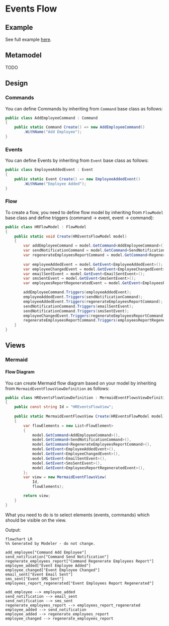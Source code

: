 ﻿# Events Flow

## Example

See full example [here](../../../src/Samples/EventsFlow/Modeler.EventsFlowModel.Sample).

## Metamodel

TODO

## Design

### Commands

You can define Commands by inheriting from `Command` base class as follows:

```csharp
public class AddEmployeeCommand : Command
{
    public static Command Create() => new AddEmployeeCommand()
        .WithName("Add Employee");
}
```

### Events

You can define Events by inheriting from `Event` base class as follows:

```csharp
public class EmployeeAddedEvent : Event
{
    public static Event Create() => new EmployeeAddedEvent()
        .WithName("Employee Added");
}
```

### Flow

To create a flow, you need to define flow model by inheriting from `FlowModel` base class and define triggers (command -> event, event -> command):

```csharp
public class HRFlowModel : FlowModel
{
    public static void Create(HREventsFlowModel model)
    {
        var addEmployeeCommand = model.GetCommand<AddEmployeeCommand>();
        var sendNotificationCommand = model.GetCommand<SendNotificationCommand>();
        var regenerateEmployeesReportCommand = model.GetCommand<RegenerateEmployeesReportCommand>();
        
        var employeeAddedEvent = model.GetEvent<EmployeeAddedEvent>();
        var employeeChangedEvent = model.GetEvent<EmployeeChangedEvent>();
        var emailSentEvent = model.GetEvent<EmailSentEvent>();
        var smsSentEvent = model.GetEvent<SmsSentEvent>();
        var employeesReportRegeneratedEvent = model.GetEvent<EmployeesReportRegeneratedEvent>();

        addEmployeeCommand.Triggers(employeeAddedEvent);
        employeeAddedEvent.Triggers(sendNotificationCommand);
        employeeAddedEvent.Triggers(regenerateEmployeesReportCommand);
        sendNotificationCommand.Triggers(emailSentEvent);
        sendNotificationCommand.Triggers(smsSentEvent);
        employeeChangedEvent.Triggers(regenerateEmployeesReportCommand);
        regenerateEmployeesReportCommand.Triggers(employeesReportRegeneratedEvent);
    }
}
```

## Views

### Mermaid

#### Flow Diagram

You can create Mermaid flow diagram based on your model by inheriting from `MermaidEventFlowsViewDefinition` as follows:

```csharp
public class HREventsFlowViewDefinition : MermaidEventFlowsViewDefinition
{
    public const string Id = "HREventsFlowView";
    
    public static MermaidEventFlowsView Create(HREventsFlowModel model)
    {
        var flowElements = new List<FlowElement>
        {
            model.GetCommand<AddEmployeeCommand>(),
            model.GetCommand<SendNotificationCommand>(),
            model.GetCommand<RegenerateEmployeesReportCommand>(),
            model.GetEvent<EmployeeAddedEvent>(),
            model.GetEvent<EmployeeChangedEvent>(),
            model.GetEvent<EmailSentEvent>(),
            model.GetEvent<SmsSentEvent>(),
            model.GetEvent<EmployeesReportRegeneratedEvent>(),
        };
        var view = new MermaidEventFlowsView(
            Id,
            flowElements);

        return view;
    }
}
```

What you need to do is to select elements (events, commands) which should be visible on the view.

Output:

```mermaid
flowchart LR
%% Generated by Modeler - do not change.

add_employee["Command Add Employee"]
send_notification["Command Send Notification"]
regenerate_employees_report["Command Regenerate Employees Report"]
employee_added["Event Employee Added"]
employee_changed["Event Employee Changed"]
email_sent["Event Email Sent"]
sms_sent["Event SMS Sent"]
employees_report_regenerated["Event Employees Report Regenerated"]

add_employee --> employee_added
send_notification --> email_sent
send_notification --> sms_sent
regenerate_employees_report --> employees_report_regenerated
employee_added --> send_notification
employee_added --> regenerate_employees_report
employee_changed --> regenerate_employees_report
```